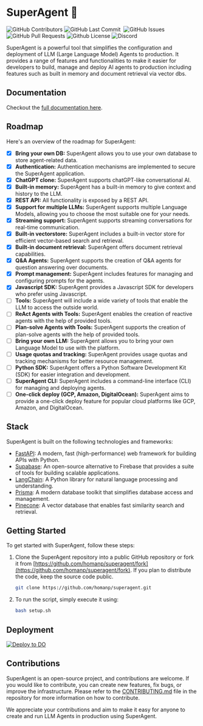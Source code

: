 # SuperAgent 🥷

<p>
<img alt="GitHub Contributors" src="https://img.shields.io/github/contributors/homanp/superagent" />
<img alt="GitHub Last Commit" src="https://img.shields.io/github/last-commit/homanp/superagent" />
<img alt="" src="https://img.shields.io/github/repo-size/homanp/superagent" />
<img alt="GitHub Issues" src="https://img.shields.io/github/issues/homanp/superagent" />
<img alt="GitHub Pull Requests" src="https://img.shields.io/github/issues-pr/homanp/superagent" />
<img alt="Github License" src="https://img.shields.io/badge/License-MIT-yellow.svg" />
<img alt="Discord" src="https://img.shields.io/discord/1110910277110743103?label=Discord&logo=discord&logoColor=white&style=plastic&color=d7b023)](https://discord.gg/e8j7mgjDUK" />
</p>

SuperAgent is a powerful tool that simplifies the configuration and deployment of LLM (Large Language Model) Agents to production. It provides a range of features and functionalities to make it easier for developers to build, manage and deploy AI agents to production including features such as built in memory and document retrieval via vector dbs.

## Documentation

Checkout the [full documentation here](https://docs.superagent.sh/).

## Roadmap

Here's an overview of the roadmap for SuperAgent:

- [x] **Bring your own DB:** SuperAgent allows you to use your own database to store agent-related data.
- [x] **Authentication:** Authentication mechanisms are implemented to secure the SuperAgent application.
- [x] **ChatGPT clone:** SuperAgent supports chatGPT-like conversational AI.
- [x] **Built-in memory:** SuperAgent has a built-in memory to give context and history to the LLM.
- [x] **REST API:** All functionality is exposed by a REST API.
- [x] **Support for multiple LLMs:** SuperAgent supports multiple Language Models, allowing you to choose the most suitable one for your needs.
- [x] **Streaming support:** SuperAgent supports streaming conversations for real-time communication.
- [x] **Built-in vectorstore:** SuperAgent includes a built-in vector store for efficient vector-based search and retrieval.
- [x] **Built-in document retrieval:** SuperAgent offers document retrieval capabilities.
- [x] **Q&A Agents:** SuperAgent supports the creation of Q&A agents for question answering over documents.
- [x] **Prompt management:** SuperAgent includes features for managing and configuring prompts for the agents.
- [x] **Javascript SDK:** SuperAgent provides a Javascript SDK for developers who prefer using Javascript.
- [ ] **Tools:** SuperAgent will include a wide variety of tools that enable the LLM to access the outside world.
- [ ] **ReAct Agents with Tools:** SuperAgent enables the creation of reactive agents with the help of provided tools.
- [ ] **Plan-solve Agents with Tools:** SuperAgent supports the creation of plan-solve agents with the help of provided tools.
- [ ] **Bring your own LLM:** SuperAgent allows you to bring your own Language Model to use with the platform.
- [ ] **Usage quotas and tracking:** SuperAgent provides usage quotas and tracking mechanisms for better resource management.
- [ ] **Python SDK:** SuperAgent offers a Python Software Development Kit (SDK) for easier integration and development.
- [ ] **SuperAgent CLI:** SuperAgent includes a command-line interface (CLI) for managing and deploying agents.
- [ ] **One-click deploy (GCP, Amazon, DigitalOcean):** SuperAgent aims to provide a one-click deploy feature for popular cloud platforms like GCP, Amazon, and DigitalOcean.

## Stack

SuperAgent is built on the following technologies and frameworks:

- [FastAPI](https://fastapi.tiangolo.com/): A modern, fast (high-performance) web framework for building APIs with Python.
- [Supabase](https://supabase.com/): An open-source alternative to Firebase that provides a suite of tools for building scalable applications.
- [LangChain](https://python.langchain.com/en/latest/): A Python library for natural language processing and understanding.
- [Prisma](https://www.prisma.io/): A modern database toolkit that simplifies database access and management.
- [Pinecone](https://www.pinecone.io/): A vector database that enables fast similarity search and retrieval.

## Getting Started

To get started with SuperAgent, follow these steps:

1. Clone the SuperAgent repository into a public GitHub repository or fork it from [https://github.com/homanp/superagent/fork](https://github.com/homanp/superagent/fork). If you plan to distribute the code, keep the source code public.

   ```sh
   git clone https://github.com/homanp/superagent.git
   ```

2. To run the script, simply execute it using:
   ```sh
   bash setup.sh
   ```

## Deployment

[![Deploy to DO](https://www.deploytodo.com/do-btn-blue.svg)](https://cloud.digitalocean.com/apps/new?repo=https://github.com/homanp/superagent/tree/main)

## Contributions

SuperAgent is an open-source project, and contributions are welcome. If you would like to contribute, you can create new features, fix bugs, or improve the infrastructure. Please refer to the [CONTRIBUTING.md](https://github.com/homanp/superagent/blob/main/.github/CONTRIBUTING.md) file in the repository for more information on how to contribute.

We appreciate your contributions and aim to make it easy for anyone to create and run LLM Agents in production using SuperAgent.
